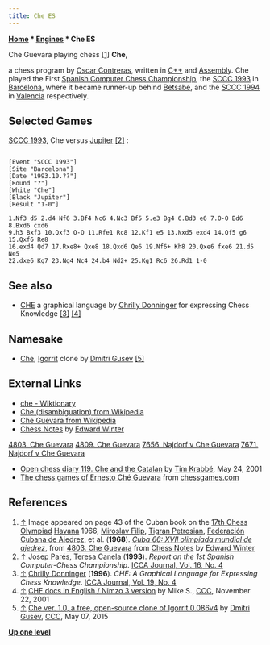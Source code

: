 ```yaml
---
title: Che ES
---
```

**[Home](Home "Home") * [Engines](Engines "Engines") * Che ES**

[](Hhttps://www.chesshistory.com/winter/winter30.html#4803._Che_Guevara "Hhttps://www.chesshistory.com/winter/winter30.html#4803. Che Guevara") Che Guevara playing chess <a id="cite-note-1" href="#cite-ref-1">[1]</a>
**Che**,

a chess program by [Oscar Contreras](index.php?title=Oscar_Contreras&action=edit&redlink=1 "Oscar Contreras (page does not exist)"), written in [C++](Cpp "Cpp") and [Assembly](Assembly "Assembly").
Che played the First [Spanish Computer Chess Championship](Spanish_Computer_Chess_Championship "Spanish Computer Chess Championship"), the [SCCC 1993](SCCC_1993 "SCCC 1993") in [Barcelona](https://en.wikipedia.org/wiki/Barcelona),
where it became runner-up behind [Betsabe](Betsabe "Betsabe"), and the [SCCC 1994](SCCC_1994 "SCCC 1994") in [Valencia](https://en.wikipedia.org/wiki/Valencia) respectively.

## Selected Games

[SCCC 1993](SCCC_1993 "SCCC 1993"), Che versus [Jupiter](Jupiter "Jupiter") <a id="cite-note-2" href="#cite-ref-2">[2]</a> :

```

[Event "SCCC 1993"]
[Site "Barcelona"]
[Date "1993.10.??"]
[Round "?"]
[White "Che"]
[Black "Jupiter"]
[Result "1-0"]

1.Nf3 d5 2.d4 Nf6 3.Bf4 Nc6 4.Nc3 Bf5 5.e3 Bg4 6.Bd3 e6 7.O-O Bd6 8.Bxd6 cxd6 
9.h3 Bxf3 10.Qxf3 O-O 11.Rfe1 Rc8 12.Kf1 e5 13.Nxd5 exd4 14.Qf5 g6 15.Qxf6 Re8 
16.exd4 Qd7 17.Rxe8+ Qxe8 18.Qxd6 Qe6 19.Nf6+ Kh8 20.Qxe6 fxe6 21.d5 Ne5 
22.dxe6 Kg7 23.Ng4 Nc4 24.b4 Nd2+ 25.Kg1 Rc6 26.Rd1 1-0

```

## See also

- [CHE](index.php?title=CHE&action=edit&redlink=1 "CHE (page does not exist)") a graphical language by [Chrilly Donninger](Chrilly_Donninger "Chrilly Donninger") for expressing Chess Knowledge <a id="cite-note-3" href="#cite-ref-3">[3]</a> <a id="cite-note-4" href="#cite-ref-4">[4]</a>

## Namesake

- [Che](Igorrit#Che "Igorrit"), [Igorrit](Igorrit "Igorrit") clone by [Dmitri Gusev](Dmitri_Gusev "Dmitri Gusev") <a id="cite-note-5" href="#cite-ref-5">[5]</a>

## External Links

- [che - Wiktionary](https://en.wiktionary.org/wiki/che)
- [Che (disambiguation) from Wikipedia](https://en.wikipedia.org/wiki/Che_%28disambiguation%29)
- [Che Guevara from Wikipedia](https://en.wikipedia.org/wiki/Che_Guevara)
- [Chess Notes](https://www.chesshistory.com/winter/archives.html) by [Edward Winter](https://en.wikipedia.org/wiki/Edward_Winter_%28chess_historian%29)

[4803. Che Guevara](https://www.chesshistory.com/winter/winter30.html#4803._Che_Guevara)
[4809. Che Guevara](https://www.chesshistory.com/winter/winter30.html#CN_4809)
[7656. Najdorf v Che Guevara](https://www.chesshistory.com/winter/winter94.html#CN_7656)
[7671. Najdorf v Che Guevara](https://www.chesshistory.com/winter/winter94.html#CN_7671)

- [Open chess diary 119. Che and the Catalan](https://timkr.home.xs4all.nl/chess2/diary_6.htm) by [Tim Krabbé](https://en.wikipedia.org/wiki/Tim_Krabb%C3%A9), May 24, 2001
- [The chess games of Ernesto Ché Guevara](https://www.chessgames.com/perl/chessplayer?pid=40280) from [chessgames.com](https://www.chessgames.com/index.html)

## References

1. <a id="cite-ref-1" href="#cite-note-1">↑</a> Image appeared on page 43 of the Cuban book on the [17th Chess Olympiad](https://en.wikipedia.org/wiki/17th_Chess_Olympiad) [Havana](https://en.wikipedia.org/wiki/Havana) 1966, [Miroslav Filip](https://en.wikipedia.org/wiki/Miroslav_Filip), [Tigran Petrosian](https://en.wikipedia.org/wiki/Tigran_Petrosian), [Federación Cubana de Ajedrez](http://www.ajedrezcuba.info/?q=federacion), et al. (**1968**). *[Cuba 66: XVII olimpíada mundial de ajedrez](http://www.worldcat.org/title/cuba-66-xvii-olimpiada-mundial-de-ajedrez/oclc/63433046)*, from [4803. Che Guevara](https://www.chesshistory.com/winter/winter30.html#4803._Che_Guevara) from [Chess Notes](https://www.chesshistory.com/winter/archives.html) by [Edward Winter](https://en.wikipedia.org/wiki/Edward_Winter_%28chess_historian%29)
1. <a id="cite-ref-2" href="#cite-note-2">↑</a> [Josep Parés](Natalia_Par%C3%A9s "Natalia Parés"), [Teresa Canela](Teresa_Canela "Teresa Canela") (**1993**). *Report on the 1st Spanish Computer-Chess Championship*. [ICCA Journal, Vol. 16, No. 4](ICGA_Journal#16_4 "ICGA Journal")
1. <a id="cite-ref-3" href="#cite-note-3">↑</a> [Chrilly Donninger](Chrilly_Donninger "Chrilly Donninger") (**1996**). *CHE: A Graphical Language for Expressing Chess Knowledge*. [ICCA Journal, Vol. 19, No. 4](ICGA_Journal#19_4 "ICGA Journal")
1. <a id="cite-ref-4" href="#cite-note-4">↑</a> [CHE docs in English / Nimzo 3 version](https://www.stmintz.com/ccc/index.php?id=198528) by Mike S., [CCC](CCC "CCC"), November 22, 2001
1. <a id="cite-ref-5" href="#cite-note-5">↑</a> [Che ver. 1.0, a free, open-source clone of Igorrit 0.086v4](http://www.talkchess.com/forum/viewtopic.php?t=56278) by [Dmitri Gusev](Dmitri_Gusev "Dmitri Gusev"), [CCC](CCC "CCC"), May 07, 2015

**[Up one level](Engines "Engines")**

